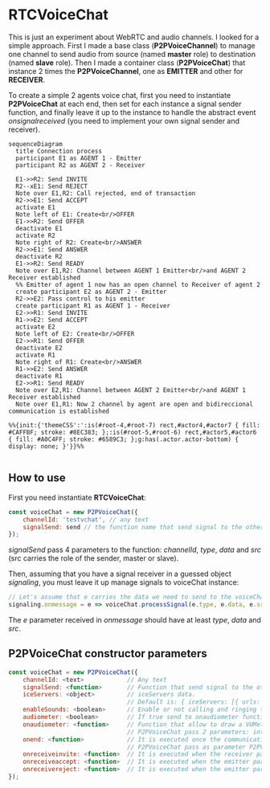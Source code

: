 # RTCVoiceChat
This is just an experiment about WebRTC and audio channels. I looked for a simple approach. First I made a base class (**P2PVoiceChannel**) to manage one channel to send audio from source (named **master** role) to destination (named **slave** role). Then I made a container class (**P2PVoiceChat**) that instance 2 times the **P2PVoiceChannel**, one as **EMITTER** and other for **RECEIVER**. 

To create a simple 2 agents voice chat, first you need to instantiate **P2PVoiceChat** at each end, then set for each instance a signal sender function, and finally leave it up to the instance to handle the abstract event *onsignalreceived* (you need to implement your own signal sender and receiver). 

```mermaid 
sequenceDiagram
  title Connection process
  participant E1 as AGENT 1 - Emitter
  participant R2 as AGENT 2 - Receiver

  E1->>R2: Send INVITE
  R2--xE1: Send REJECT
  Note over E1,R2: Call rejected, end of transaction
  R2->>E1: Send ACCEPT
  activate E1
  Note left of E1: Create<br/>OFFER
  E1->>R2: Send OFFER
  deactivate E1
  activate R2
  Note right of R2: Create<br/>ANSWER
  R2->>E1: Send ANSWER
  deactivate R2
  E1->>R2: Send READY
  Note over E1,R2: Channel between AGENT 1 Emitter<br/>and AGENT 2 Receiver established
  %% Emitter of agent 1 now has an open channel to Receiver of agent 2
  create participant E2 as AGENT 2 - Emitter
  R2->>E2: Pass control to his emitter
  create participant R1 as AGENT 1 - Receiver
  E2->>R1: Send INVITE
  R1->>E2: Send ACCEPT
  activate E2
  Note left of E2: Create<br/>OFFER
  E2->>R1: Send OFFER
  deactivate E2
  activate R1
  Note right of R1: Create<br/>ANSWER
  R1->>E2: Send ANSWER
  deactivate R1
  E2->>R1: Send READY
  Note over E2,R1: Channel between AGENT 2 Emitter<br/>and AGENT 1 Receiver established
  Note over E1,R1: Now 2 channel by agent are open and bidireccional communication is established
  
%%{init:{'themeCSS':':is(#root-4,#root-7) rect,#actor4,#actor7 { fill: #CAFFBF; stroke: #8EC383; };:is(#root-5,#root-6) rect,#actor5,#actor6 { fill: #A0C4FF; stroke: #6589C3; };g:has(.actor.actor-bottom) { display: none; }'}}%%
    
```

## How to use
First you need instantiate **RTCVoiceChat**:
```javascript
const voiceChat = new P2PVoiceChat({
    channelId: 'testvchat', // any text 
    signalSend: send // the function name that send signal to the other end
});
```
*signalSend* pass 4 parameters to the function: _channelId_, _type_, _data_ and _src_ (src carries the role of the sender, master or slave). 

Then, assuming that you have a signal receiver in a guessed object *signaling*, you must leave it up manage signals to voiceChat instance: 
```javascript
// Let's assume that e carries the data we need to send to the voiceChat signal processor.
signaling.onmessage = e => voiceChat.processSignal(e.type, e.data, e.src);
```

The _e_ parameter received in _onmessage_ should have at least _type_, _data_ and _src_. 

## P2PVoiceChat constructor parameters

```javascript
const voiceChat = new P2PVoiceChat({
    channelId: <text>            // Any text 
    signalSend: <function>       // Function that send signal to the other end,
    iceServers: <object>         // iceServers data. 
                                 // Default is: { iceServers: [{ urls: ["stun:stun.gmx.net"] }] }
    enableSounds: <boolean>      // Enable or not calling and ringing tone at each end. Default true.
    audiometer: <boolean>        // If true send to onaudiometer function audio intensity (0 to 100);
    onaudiometer: <function>     // Function that allow to draw a VUMeter or something like that.
                                 // P2PVoiceChat pass 2 parameters: intensity (1 to 100) and P2PVoiceChat instance
    onend: <function>            // It is executed once the communication is terminated when one of the 2 ends hangs up the call.
                                 // P2PVoiceChat pass as parameter P2PVoiceChat instance
    onreceiveinvite: <function>  // It is executed when the receiver part of P2PVoiceChat receive an "invite".
    onreceiveaccept: <function>  // It is executed when the emitter part of P2PVoiceChat receive an "accept".
    onreceivereject: <function>  // It is executed when the emitter part of P2PVoiceChat receive a "reject".   
});
```
